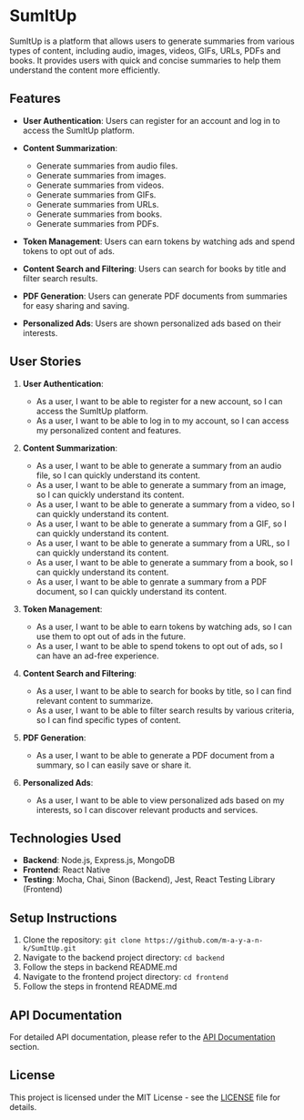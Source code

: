 # SumItUp

SumItUp is a platform that allows users to generate summaries from various types of content, including audio, images, videos, GIFs, URLs, PDFs and books. It provides users with quick and concise summaries to help them understand the content more efficiently.

## Features

- **User Authentication**: Users can register for an account and log in to access the SumItUp platform.

- **Content Summarization**:

  - Generate summaries from audio files.
  - Generate summaries from images.
  - Generate summaries from videos.
  - Generate summaries from GIFs.
  - Generate summaries from URLs.
  - Generate summaries from books.
  - Generate summaries from PDFs.

- **Token Management**: Users can earn tokens by watching ads and spend tokens to opt out of ads.

- **Content Search and Filtering**: Users can search for books by title and filter search results.

- **PDF Generation**: Users can generate PDF documents from summaries for easy sharing and saving.

- **Personalized Ads**: Users are shown personalized ads based on their interests.

## User Stories

1. **User Authentication**:

   - As a user, I want to be able to register for a new account, so I can access the SumItUp platform.
   - As a user, I want to be able to log in to my account, so I can access my personalized content and features.

2. **Content Summarization**:

   - As a user, I want to be able to generate a summary from an audio file, so I can quickly understand its content.
   - As a user, I want to be able to generate a summary from an image, so I can quickly understand its content.
   - As a user, I want to be able to generate a summary from a video, so I can quickly understand its content.
   - As a user, I want to be able to generate a summary from a GIF, so I can quickly understand its content.
   - As a user, I want to be able to generate a summary from a URL, so I can quickly understand its content.
   - As a user, I want to be able to generate a summary from a book, so I can quickly understand its content.
   - As a user, I want to be able to genrate a summary from a PDF document, so I can quickly understand its content.

3. **Token Management**:

   - As a user, I want to be able to earn tokens by watching ads, so I can use them to opt out of ads in the future.
   - As a user, I want to be able to spend tokens to opt out of ads, so I can have an ad-free experience.

4. **Content Search and Filtering**:

   - As a user, I want to be able to search for books by title, so I can find relevant content to summarize.
   - As a user, I want to be able to filter search results by various criteria, so I can find specific types of content.

5. **PDF Generation**:

   - As a user, I want to be able to generate a PDF document from a summary, so I can easily save or share it.

6. **Personalized Ads**:
   - As a user, I want to be able to view personalized ads based on my interests, so I can discover relevant products and services.

## Technologies Used

- **Backend**: Node.js, Express.js, MongoDB
- **Frontend**: React Native
- **Testing**: Mocha, Chai, Sinon (Backend), Jest, React Testing Library (Frontend)

## Setup Instructions

1. Clone the repository: `git clone https://github.com/m-a-y-a-n-k/SumItUp.git`
2. Navigate to the backend project directory: `cd backend`
3. Follow the steps in backend README.md
4. Navigate to the frontend project directory: `cd frontend`
5. Follow the steps in frontend README.md

## API Documentation

For detailed API documentation, please refer to the [API Documentation](#) section.

## License

This project is licensed under the MIT License - see the [LICENSE](LICENSE.md) file for details.
